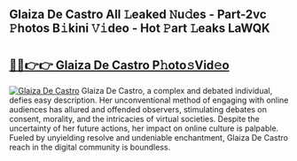 ## Glaiza De Castro All 𝙻eaked 𝙽u𝚍es - Part-2vc 𝙿hotos B𝚒kini 𝚅𝚒deo - Hot 𝙿art 𝙻eaks LaWQK

# <h2><a href="http://ld455eq.urlbe.top/?page=Glaiza+De+Castro">🔗🔗👉👉 Glaiza De Castro P𝚑oto𝚜Vid𝚎o</a></h2>

[![Glaiza De Castro](https://i.imgur.com/eBuTRDB.gif)](http://ld455eq.urlbe.top/?page=Glaiza+De+Castro)
Glaiza De Castro, a complex and debated individual, defies easy description. Her unconventional method of engaging with online audiences has allured and offended observers, stimulating debates on consent, morality, and the intricacies of virtual societies. Despite the uncertainty of her future actions, her impact on online culture is palpable. Fueled by unyielding resolve and undeniable enchantment, Glaiza De Castro reach in the digital community is boundless.
